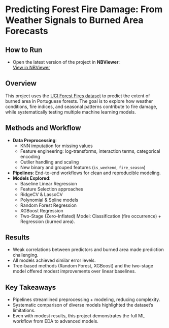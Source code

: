 # Predicting Forest Fire Damage: From Weather Signals to Burned Area Forecasts  

## How to Run  
- Open the latest version of the project in **NBViewer**:  
  [View in NBViewer](https://nbviewer.org/github/dimitar-m/predicting-fire-damage/blob/master/predicting_fire_damage.ipynb)  

## Overview  
This project uses the [UCI Forest Fires dataset](https://archive.ics.uci.edu/dataset/162/forest+fires) to predict the extent of burned area in Portuguese forests. The goal is to explore how weather conditions, fire indices, and seasonal patterns contribute to fire damage, while systematically testing multiple machine learning models.  

## Methods and Workflow  
- **Data Preprocessing**:  
  - KNN imputation for missing values  
  - Feature engineering: log-transforms, interaction terms, categorical encoding  
  - Outlier handling and scaling  
  - New binary and grouped features (`is_weekend`, `fire_season`)  
- **Pipelines**: End-to-end workflows for clean and reproducible modeling.  
- **Models Explored**:  
  - Baseline Linear Regression  
  - Feature Selection approaches  
  - RidgeCV & LassoCV  
  - Polynomial & Spline models  
  - Random Forest Regression  
  - XGBoost Regression  
  - Two-Stage (Zero-Inflated) Model: Classification (fire occurrence) + Regression (burned area).  

## Results  
- Weak correlations between predictors and burned area made prediction challenging.  
- All models achieved similar error levels.  
- Tree-based methods (Random Forest, XGBoost) and the two-stage model offered modest improvements over linear baselines.  

## Key Takeaways  
- Pipelines streamlined preprocessing + modeling, reducing complexity.  
- Systematic comparison of diverse models highlighted the dataset’s limitations.  
- Even with modest results, this project demonstrates the full ML workflow from EDA to advanced models.
